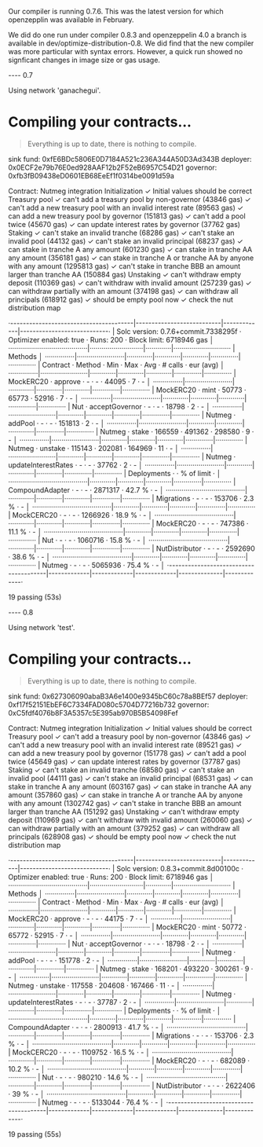 Our compiler is running 0.7.6.  This was the latest version for which
openzepplin was available in February.

We did do one run under compiler 0.8.3 and openzeppelin 4.0 a branch
is available in dev/optimize-distribution-0.8.  We did find that the
new compiler was more particular with syntax errors.  However, a quick
run showed no signficant changes in image size or gas usage.

---- 0.7

Using network 'ganachegui'.


Compiling your contracts...
===========================
> Everything is up to date, there is nothing to compile.

sink fund:  0xfE6BDc5806E0D7184A521c236A344A50D3Ad343B
deployer:   0x0ECF2e79b76E0ed928AAF12b2F52eB6957C54D21
governor:   0xfb3fB09438eD0601EB68EeEf1f0314be0091d59a

  Contract: Nutmeg integration
    Initialization
      ✓ Initial values should be correct
    Treasury pool
      ✓ can't add a treasury pool by non-governor (43846 gas)
      ✓ can't add a new treasury pool with an invalid interest rate (89563 gas)
      ✓ can add a new treasury pool by governor (151813 gas)
      ✓ can't add a pool twice (45670 gas)
      ✓ can update interest rates by governor (37762 gas)
    Staking
      ✓ can't stake an invalid tranche (68286 gas)
      ✓ can't stake an invalid pool (44132 gas)
      ✓ can't stake an invalid principal (68237 gas)
      ✓ can stake in tranche A any amount (601230 gas)
      ✓ can stake in tranche AA any amount (356181 gas)
      ✓ can stake in tranche A or tranche AA by anyone with any amount (1295813 gas)
      ✓ can't stake in tranche BBB an amount larger than tranche AA (150884 gas)
    Unstaking
      ✓ can't withdraw empty deposit (110369 gas)
      ✓ can't withdraw with invalid amount (257239 gas)
      ✓ can withdraw partially with an amount (374198 gas)
      ✓ can withdraw all principals (618912 gas)
      ✓ should be empty pool now
      ✓ check the nut distribution map

·---------------------------------------|---------------------------|-------------|----------------------------·
|  Solc version: 0.7.6+commit.7338295f  ·  Optimizer enabled: true  ·  Runs: 200  ·  Block limit: 6718946 gas  │
········································|···························|·············|·····························
|  Methods                                                                                                     │
···············|························|·············|·············|·············|··············|··············
|  Contract    ·  Method                ·  Min        ·  Max        ·  Avg        ·  # calls     ·  eur (avg)  │
···············|························|·············|·············|·············|··············|··············
|  MockERC20   ·  approve               ·          -  ·          -  ·      44095  ·           7  ·          -  │
···············|························|·············|·············|·············|··············|··············
|  MockERC20   ·  mint                  ·      50773  ·      65773  ·      52916  ·           7  ·          -  │
···············|························|·············|·············|·············|··············|··············
|  Nut         ·  acceptGovernor        ·          -  ·          -  ·      18798  ·           2  ·          -  │
···············|························|·············|·············|·············|··············|··············
|  Nutmeg      ·  addPool               ·          -  ·          -  ·     151813  ·           2  ·          -  │
···············|························|·············|·············|·············|··············|··············
|  Nutmeg      ·  stake                 ·     166559  ·     491362  ·     298580  ·           9  ·          -  │
···············|························|·············|·············|·············|··············|··············
|  Nutmeg      ·  unstake               ·     115143  ·     202081  ·     164969  ·          11  ·          -  │
···············|························|·············|·············|·············|··············|··············
|  Nutmeg      ·  updateInterestRates   ·          -  ·          -  ·      37762  ·           2  ·          -  │
···············|························|·············|·············|·············|··············|··············
|  Deployments                          ·                                         ·  % of limit  ·             │
········································|·············|·············|·············|··············|··············
|  CompoundAdapter                      ·          -  ·          -  ·    2871317  ·      42.7 %  ·          -  │
········································|·············|·············|·············|··············|··············
|  Migrations                           ·          -  ·          -  ·     153706  ·       2.3 %  ·          -  │
········································|·············|·············|·············|··············|··············
|  MockCERC20                           ·          -  ·          -  ·    1266926  ·      18.9 %  ·          -  │
········································|·············|·············|·············|··············|··············
|  MockERC20                            ·          -  ·          -  ·     747386  ·      11.1 %  ·          -  │
········································|·············|·············|·············|··············|··············
|  Nut                                  ·          -  ·          -  ·    1060716  ·      15.8 %  ·          -  │
········································|·············|·············|·············|··············|··············
|  NutDistributor                       ·          -  ·          -  ·    2592690  ·      38.6 %  ·          -  │
········································|·············|·············|·············|··············|··············
|  Nutmeg                               ·          -  ·          -  ·    5065936  ·      75.4 %  ·          -  │
·---------------------------------------|-------------|-------------|-------------|--------------|-------------·

  19 passing (53s)




---- 0.8

Using network 'test'.


Compiling your contracts...
===========================
> Everything is up to date, there is nothing to compile.

sink fund:  0x627306090abaB3A6e1400e9345bC60c78a8BEf57
deployer:   0xf17f52151EbEF6C7334FAD080c5704D77216b732
governor:   0xC5fdf4076b8F3A5357c5E395ab970B5B54098Fef

  Contract: Nutmeg integration
    Initialization
      ✓ Initial values should be correct
    Treasury pool
      ✓ can't add a treasury pool by non-governor (43846 gas)
      ✓ can't add a new treasury pool with an invalid interest rate (89521 gas)
      ✓ can add a new treasury pool by governor (151778 gas)
      ✓ can't add a pool twice (45649 gas)
      ✓ can update interest rates by governor (37787 gas)
    Staking
      ✓ can't stake an invalid tranche (68580 gas)
      ✓ can't stake an invalid pool (44111 gas)
      ✓ can't stake an invalid principal (68531 gas)
      ✓ can stake in tranche A any amount (603167 gas)
      ✓ can stake in tranche AA any amount (357860 gas)
      ✓ can stake in tranche A or tranche AA by anyone with any amount (1302742 gas)
      ✓ can't stake in tranche BBB an amount larger than tranche AA (151292 gas)
    Unstaking
      ✓ can't withdraw empty deposit (110969 gas)
      ✓ can't withdraw with invalid amount (260060 gas)
      ✓ can withdraw partially with an amount (379252 gas)
      ✓ can withdraw all principals (628908 gas)
      ✓ should be empty pool now
      ✓ check the nut distribution map

·---------------------------------------|---------------------------|-------------|----------------------------·
|  Solc version: 0.8.3+commit.8d00100c  ·  Optimizer enabled: true  ·  Runs: 200  ·  Block limit: 6718946 gas  │
········································|···························|·············|·····························
|  Methods                                                                                                     │
···············|························|·············|·············|·············|··············|··············
|  Contract    ·  Method                ·  Min        ·  Max        ·  Avg        ·  # calls     ·  eur (avg)  │
···············|························|·············|·············|·············|··············|··············
|  MockERC20   ·  approve               ·          -  ·          -  ·      44175  ·           7  ·          -  │
···············|························|·············|·············|·············|··············|··············
|  MockERC20   ·  mint                  ·      50772  ·      65772  ·      52915  ·           7  ·          -  │
···············|························|·············|·············|·············|··············|··············
|  Nut         ·  acceptGovernor        ·          -  ·          -  ·      18798  ·           2  ·          -  │
···············|························|·············|·············|·············|··············|··············
|  Nutmeg      ·  addPool               ·          -  ·          -  ·     151778  ·           2  ·          -  │
···············|························|·············|·············|·············|··············|··············
|  Nutmeg      ·  stake                 ·     168201  ·     493220  ·     300261  ·           9  ·          -  │
···············|························|·············|·············|·············|··············|··············
|  Nutmeg      ·  unstake               ·     117558  ·     204608  ·     167466  ·          11  ·          -  │
···············|························|·············|·············|·············|··············|··············
|  Nutmeg      ·  updateInterestRates   ·          -  ·          -  ·      37787  ·           2  ·          -  │
···············|························|·············|·············|·············|··············|··············
|  Deployments                          ·                                         ·  % of limit  ·             │
········································|·············|·············|·············|··············|··············
|  CompoundAdapter                      ·          -  ·          -  ·    2800913  ·      41.7 %  ·          -  │
········································|·············|·············|·············|··············|··············
|  Migrations                           ·          -  ·          -  ·     153706  ·       2.3 %  ·          -  │
········································|·············|·············|·············|··············|··············
|  MockCERC20                           ·          -  ·          -  ·    1109752  ·      16.5 %  ·          -  │
········································|·············|·············|·············|··············|··············
|  MockERC20                            ·          -  ·          -  ·     682089  ·      10.2 %  ·          -  │
········································|·············|·············|·············|··············|··············
|  Nut                                  ·          -  ·          -  ·     980210  ·      14.6 %  ·          -  │
········································|·············|·············|·············|··············|··············
|  NutDistributor                       ·          -  ·          -  ·    2622406  ·        39 %  ·          -  │
········································|·············|·············|·············|··············|··············
|  Nutmeg                               ·          -  ·          -  ·    5133044  ·      76.4 %  ·          -  │
·---------------------------------------|-------------|-------------|-------------|--------------|-------------·

  19 passing (55s)